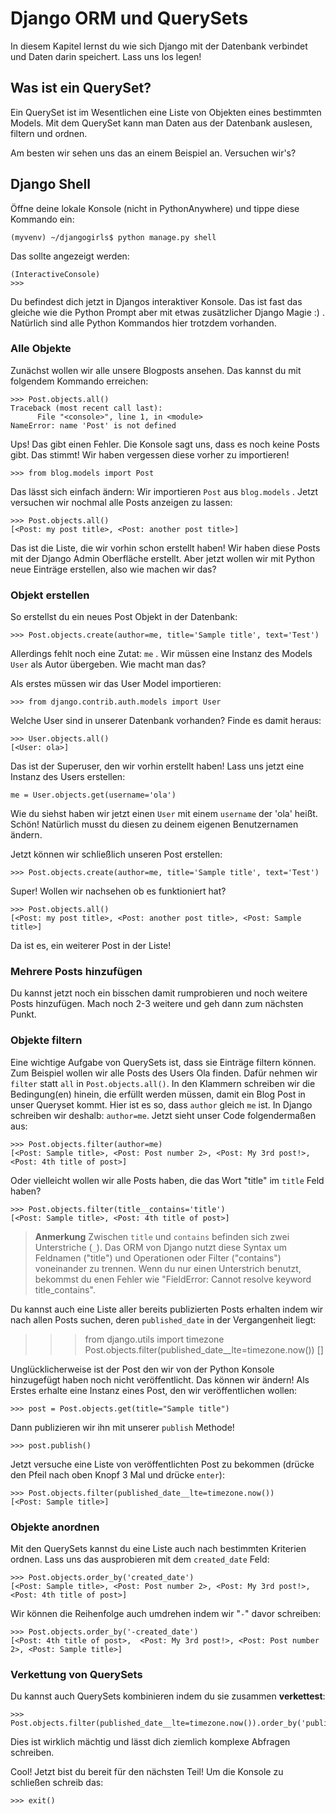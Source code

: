 # Django ORM und QuerySets

In diesem Kapitel lernst du wie sich Django mit der Datenbank verbindet und Daten darin speichert. Lass uns los legen!

## Was ist ein QuerySet?

Ein QuerySet ist im Wesentlichen eine Liste von Objekten eines bestimmten Models. Mit dem QuerySet kann man Daten aus der Datenbank auslesen, filtern und ordnen.

Am besten wir sehen uns das an einem Beispiel an. Versuchen wir's?

## Django Shell

Öffne deine lokale Konsole (nicht in PythonAnywhere) und tippe diese Kommando ein:

    (myvenv) ~/djangogirls$ python manage.py shell
    

Das sollte angezeigt werden:

    (InteractiveConsole)
    >>>
    

Du befindest dich jetzt in Djangos interaktiver Konsole. Das ist fast das gleiche wie die Python Prompt aber mit etwas zusätzlicher Django Magie :) . Natürlich sind alle Python Kommandos hier trotzdem vorhanden.

### Alle Objekte

Zunächst wollen wir alle unsere Blogposts ansehen. Das kannst du mit folgendem Kommando erreichen:

    >>> Post.objects.all()
    Traceback (most recent call last):
          File "<console>", line 1, in <module>
    NameError: name 'Post' is not defined
    

Ups! Das gibt einen Fehler. Die Konsole sagt uns, dass es noch keine Posts gibt. Das stimmt! Wir haben vergessen diese vorher zu importieren!

    >>> from blog.models import Post
    

Das lässt sich einfach ändern: Wir importieren `Post` aus `blog.models` . Jetzt versuchen wir nochmal alle Posts anzeigen zu lassen:

    >>> Post.objects.all()
    [<Post: my post title>, <Post: another post title>]
    

Das ist die Liste, die wir vorhin schon erstellt haben! Wir haben diese Posts mit der Django Admin Oberfläche erstellt. Aber jetzt wollen wir mit Python neue Einträge erstellen, also wie machen wir das?

### Objekt erstellen

So erstellst du ein neues Post Objekt in der Datenbank:

    >>> Post.objects.create(author=me, title='Sample title', text='Test')
    

Allerdings fehlt noch eine Zutat: `me` . Wir müssen eine Instanz des Models `User` als Autor übergeben. Wie macht man das?

Als erstes müssen wir das User Model importieren:

    >>> from django.contrib.auth.models import User
    

Welche User sind in unserer Datenbank vorhanden? Finde es damit heraus:

    >>> User.objects.all()
    [<User: ola>]
    

Das ist der Superuser, den wir vorhin erstellt haben! Lass uns jetzt eine Instanz des Users erstellen:

    me = User.objects.get(username='ola')
    

Wie du siehst haben wir jetzt einen `User` mit einem `username` der 'ola' heißt. Schön! Natürlich musst du diesen zu deinem eigenen Benutzernamen ändern.

Jetzt können wir schließlich unseren Post erstellen:

    >>> Post.objects.create(author=me, title='Sample title', text='Test')
    

Super! Wollen wir nachsehen ob es funktioniert hat?

    >>> Post.objects.all()
    [<Post: my post title>, <Post: another post title>, <Post: Sample title>]
    

Da ist es, ein weiterer Post in der Liste!

### Mehrere Posts hinzufügen

Du kannst jetzt noch ein bisschen damit rumprobieren und noch weitere Posts hinzufügen. Mach noch 2-3 weitere und geh dann zum nächsten Punkt.

### Objekte filtern

Eine wichtige Aufgabe von QuerySets ist, dass sie Einträge filtern können. Zum Beispiel wollen wir alle Posts des Users Ola finden. Dafür nehmen wir `filter` statt `all` in `Post.objects.all()`. In den Klammern schreiben wir die Bedingung(en) hinein, die erfüllt werden müssen, damit ein Blog Post in unser Queryset kommt. Hier ist es so, dass `author` gleich `me` ist. In Django schreiben wir deshalb: `author=me`. Jetzt sieht unser Code folgendermaßen aus:

    >>> Post.objects.filter(author=me)
    [<Post: Sample title>, <Post: Post number 2>, <Post: My 3rd post!>, <Post: 4th title of post>]
    

Oder vielleicht wollen wir alle Posts haben, die das Wort "title" im `title` Feld haben?

    >>> Post.objects.filter(title__contains='title')
    [<Post: Sample title>, <Post: 4th title of post>]
    

> **Anmerkung** Zwischen `title` und `contains` befinden sich zwei Unterstriche (`_`). Das ORM von Django nutzt diese Syntax um Feldnamen ("title") und Operationen oder Filter ("contains") voneinander zu trennen. Wenn du nur einen Unterstrich benutzt, bekommst du enen Fehler wie "FieldError: Cannot resolve keyword title_contains".

Du kannst auch eine Liste aller bereits publizierten Posts erhalten indem wir nach allen Posts suchen, deren `published_date` in der Vergangenheit liegt:

> > > from django.utils import timezone Post.objects.filter(published_date__lte=timezone.now()) []

Unglücklicherweise ist der Post den wir von der Python Konsole hinzugefügt haben noch nicht veröffentlicht. Das können wir ändern! Als Erstes erhalte eine Instanz eines Post, den wir veröffentlichen wollen:

    >>> post = Post.objects.get(title="Sample title")
    

Dann publizieren wir ihn mit unserer `publish` Methode!

    >>> post.publish()
    

Jetzt versuche eine Liste von veröffentlichten Post zu bekommen (drücke den Pfeil nach oben Knopf 3 Mal und drücke `enter`):

    >>> Post.objects.filter(published_date__lte=timezone.now())
    [<Post: Sample title>]
    

### Objekte anordnen

Mit den QuerySets kannst du eine Liste auch nach bestimmten Kriterien ordnen. Lass uns das ausprobieren mit dem `created_date` Feld:

    >>> Post.objects.order_by('created_date')
    [<Post: Sample title>, <Post: Post number 2>, <Post: My 3rd post!>, <Post: 4th title of post>]
    

Wir können die Reihenfolge auch umdrehen indem wir "`-`" davor schreiben:

    >>> Post.objects.order_by('-created_date')
    [<Post: 4th title of post>,  <Post: My 3rd post!>, <Post: Post number 2>, <Post: Sample title>]
    

### Verkettung von QuerySets

Du kannst auch QuerySets kombinieren indem du sie zusammen **verkettest**:

    >>> Post.objects.filter(published_date__lte=timezone.now()).order_by('published_date')
    

Dies ist wirklich mächtig und lässt dich ziemlich komplexe Abfragen schreiben.

Cool! Jetzt bist du bereit für den nächsten Teil! Um die Konsole zu schließen schreib das:

    >>> exit()
